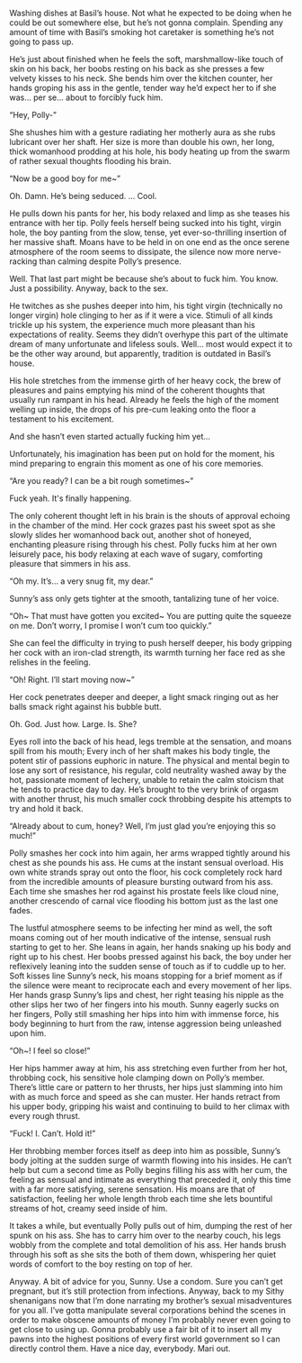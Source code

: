 Washing dishes at Basil’s house. Not what he expected to be doing when he could be out somewhere else, but he’s not gonna complain. Spending any amount of time with Basil’s smoking hot caretaker is something he’s not going to pass up.

He’s just about finished when he feels the soft, marshmallow-like touch of skin on his back, her boobs resting on his back as she presses a few velvety kisses to his neck. She bends him over the kitchen counter, her hands groping his ass in the gentle, tender way he’d expect her to if she was… per se… about to forcibly fuck him.

“Hey, Polly-”

She shushes him with a gesture radiating her motherly aura as she rubs lubricant over her shaft. Her size is more than double his own, her long, thick womanhood prodding at his hole, his body heating up from the swarm of rather sexual thoughts flooding his brain. 

“Now be a good boy for me~”

Oh. Damn. He’s being seduced.
…
Cool.

He pulls down his pants for her, his body relaxed and limp as she teases his entrance with her tip. Polly feels herself being sucked into his tight, virgin hole, the boy panting from the slow, tense, yet ever-so-thrilling insertion of her massive shaft. Moans have to be held in on one end as the once serene atmosphere of the room seems to dissipate, the silence now more nerve-racking than calming despite Polly’s presence.

Well. That last part might be because she’s about to fuck him. You know. Just a possibility. Anyway, back to the sex.

He twitches as she pushes deeper into him, his tight virgin (technically no longer virgin) hole clinging to her as if it were a vice. Stimuli of all kinds trickle up his system, the experience much more pleasant than his expectations of reality. Seems they didn’t overhype this part of the ultimate dream of many unfortunate and lifeless souls. Well… most would expect it to be the other way around, but apparently, tradition is outdated in Basil’s house.

His hole stretches from the immense girth of her heavy cock, the brew of pleasures and pains emptying his mind of the coherent thoughts that usually run rampant in his head. Already he feels the high of the moment welling up inside, the drops of his pre-cum leaking onto the floor a testament to his excitement.

And she hasn’t even started actually fucking him yet…

Unfortunately, his imagination has been put on hold for the moment, his mind preparing to engrain this moment as one of his core memories.

“Are you ready? I can be a bit rough sometimes~”

Fuck yeah. It's finally happening.

The only coherent thought left in his brain is the shouts of approval echoing in the chamber of the mind. Her cock grazes past his sweet spot as she slowly slides her womanhood back out, another shot of honeyed, enchanting pleasure rising through his chest. Polly fucks him at her own leisurely pace, his body relaxing at each wave of sugary, comforting pleasure that simmers in his ass. 

“Oh my. It’s… a very snug fit, my dear.”

Sunny’s ass only gets tighter at the smooth, tantalizing tune of her voice.

“Oh~ That must have gotten you excited~ You are putting quite the squeeze on me. Don’t worry, I promise I won’t cum too quickly.” 

She can feel the difficulty in trying to push herself deeper, his body gripping her cock with an iron-clad strength, its warmth turning her face red as she relishes in the feeling.

“Oh! Right. I’ll start moving now~”

Her cock penetrates deeper and deeper, a light smack ringing out as her balls smack right against his bubble butt. 

Oh. God. Just how. Large. Is. She?

Eyes roll into the back of his head, legs tremble at the sensation, and moans spill from his mouth; Every inch of her shaft makes his body tingle, the potent stir of passions euphoric in nature. The physical and mental begin to lose any sort of resistance, his regular, cold neutrality washed away by the hot, passionate moment of lechery, unable to retain the calm stoicism that he tends to practice day to day. He’s brought to the very brink of orgasm with another thrust, his much smaller cock throbbing despite his attempts to try and hold it back.

“Already about to cum, honey? Well, I’m just glad you’re enjoying this so much!”

Polly smashes her cock into him again, her arms wrapped tightly around his chest as she pounds his ass. He cums at the instant sensual overload. His own white strands spray out onto the floor, his cock completely rock hard from the incredible amounts of pleasure bursting outward from his ass. Each time she smashes her rod against his prostate feels like cloud nine, another crescendo of carnal vice flooding his bottom just as the last one fades.

The lustful atmosphere seems to be infecting her mind as well, the soft moans coming out of her mouth indicative of the intense, sensual rush starting to get to her. She leans in again, her hands snaking up his body and right up to his chest. Her boobs pressed against his back, the boy under her reflexively leaning into the sudden sense of touch as if to cuddle up to her. Soft kisses line Sunny’s neck, his moans stopping for a brief moment as if the silence were meant to reciprocate each and every movement of her lips. Her hands grasp Sunny’s lips and chest, her right teasing his nipple as the other slips her two of her fingers into his mouth. Sunny eagerly sucks on her fingers, Polly still smashing her hips into him with immense force, his body beginning to hurt from the raw, intense aggression being unleashed upon him. 

“Oh~! I feel so close!”

Her hips hammer away at him, his ass stretching even further from her hot, throbbing cock, his sensitive hole clamping down on Polly’s member. There’s little care or pattern to her thrusts, her hips just slamming into him with as much force and speed as she can muster. Her hands retract from his upper body, gripping his waist and continuing to build to her climax with every rough thrust.

“Fuck! I. Can’t. Hold it!”

Her throbbing member forces itself as deep into him as possible, Sunny’s body jolting at the sudden surge of warmth flowing into his insides. He can’t help but cum a second time as Polly begins filling his ass with her cum, the feeling as sensual and intimate as everything that preceded it, only this time with a far more satisfying, serene sensation. His moans are that of satisfaction, feeling her whole length throb each time she lets bountiful streams of hot, creamy seed inside of him. 

It takes a while, but eventually Polly pulls out of him, dumping the rest of her spunk on his ass. She has to carry him over to the nearby couch, his legs wobbly from the complete and total demolition of his ass. Her hands brush through his soft as she sits the both of them down, whispering her quiet words of comfort to the boy resting on top of her.

Anyway. A bit of advice for you, Sunny. Use a condom. Sure you can’t get pregnant, but it’s still protection from infections. Anyway, back to my Sithy shenanigans now that I’m done narrating my brother’s sexual misadventures for you all. I’ve gotta manipulate several corporations behind the scenes in order to make obscene amounts of money I’m probably never even going to get close to using up. Gonna probably use a fair bit of it to insert all my pawns into the highest positions of every first world government so I can directly control them.
Have a nice day, everybody. Mari out.